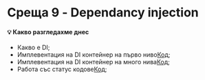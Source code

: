 # Среща 9 - Dependancy injection
 
#### 💡 Какво разгледахме днес
- Какво е DI; 
- Имплевентация на DI контейнер на първо ниво[Код](./source/v1); 
- Имплевентация на DI контейнер на много нива[Код](./source/v2); 
- Работа със статус кодове[Код](./source/v2); 